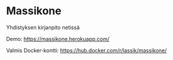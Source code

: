 # Massikone

Yhdistyksen kirjanpito netissä

Demo: https://massikone.herokuapp.com/

Valmis Docker-kontti: https://hub.docker.com/r/lassik/massikone/
